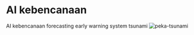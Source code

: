 # AI kebencanaan
AI kebencanaan forecasting early warning system tsunami
![peka-tsunami](https://user-images.githubusercontent.com/48756138/172042133-a602fd4c-564d-4bca-9ee4-994158585cbf.PNG)
